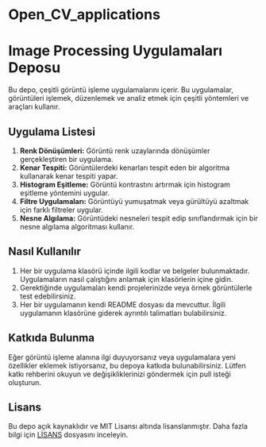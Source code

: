 # Open_CV_applications

# Image Processing Uygulamaları Deposu

Bu depo, çeşitli görüntü işleme uygulamalarını içerir. Bu uygulamalar, görüntüleri işlemek, düzenlemek ve analiz etmek için çeşitli yöntemleri ve araçları kullanır.

## Uygulama Listesi

1. **Renk Dönüşümleri:** Görüntü renk uzaylarında dönüşümler gerçekleştiren bir uygulama.
2. **Kenar Tespiti:** Görüntülerdeki kenarları tespit eden bir algoritma kullanarak kenar tespiti yapar.
3. **Histogram Eşitleme:** Görüntü kontrastını artırmak için histogram eşitleme yöntemini uygular.
4. **Filtre Uygulamaları:** Görüntüyü yumuşatmak veya gürültüyü azaltmak için farklı filtreler uygular.
5. **Nesne Algılama:** Görüntüdeki nesneleri tespit edip sınıflandırmak için bir nesne algılama algoritması kullanır.

## Nasıl Kullanılır

1. Her bir uygulama klasörü içinde ilgili kodlar ve belgeler bulunmaktadır. Uygulamaların nasıl çalıştığını anlamak için klasörlerin içine gidin.
2. Gerektiğinde uygulamaları kendi projelerinizde veya örnek görüntülerle test edebilirsiniz.
3. Her bir uygulamanın kendi README dosyası da mevcuttur. İlgili uygulamanın klasörüne giderek ayrıntılı talimatları bulabilirsiniz.

## Katkıda Bulunma

Eğer görüntü işleme alanına ilgi duyuyorsanız veya uygulamalara yeni özellikler eklemek istiyorsanız, bu depoya katkıda bulunabilirsiniz. Lütfen katkı rehberini okuyun ve değişikliklerinizi göndermek için pull isteği oluşturun.

## Lisans

Bu depo açık kaynaklıdır ve MIT Lisansı altında lisanslanmıştır. Daha fazla bilgi için [LİSANS](LICENSE) dosyasını inceleyin.
